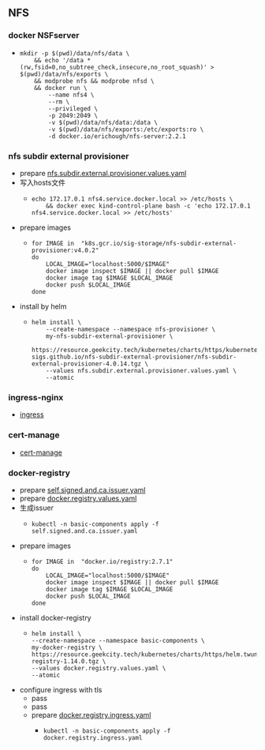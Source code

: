 ## NFS

### docker NSFserver
* ```shell
  mkdir -p $(pwd)/data/nfs/data \
      && echo '/data *(rw,fsid=0,no_subtree_check,insecure,no_root_squash)' > $(pwd)/data/nfs/exports \
      && modprobe nfs && modprobe nfsd \
      && docker run \
          --name nfs4 \
          --rm \
          --privileged \
          -p 2049:2049 \
          -v $(pwd)/data/nfs/data:/data \
          -v $(pwd)/data/nfs/exports:/etc/exports:ro \
          -d docker.io/erichough/nfs-server:2.2.1
  ```

### nfs subdir external provisioner
* prepare [nfs.subdir.external.provisioner.values.yaml](https://blog.geekcity.tech/#/kubernetes/storage/resources/nfs.subdir.external.provisioner/nfs.subdir.external.provisioner.values.yaml)
* 写入hosts文件
  * ```shell
    echo 172.17.0.1 nfs4.service.docker.local >> /etc/hosts \
        && docker exec kind-control-plane bash -c 'echo 172.17.0.1 nfs4.service.docker.local >> /etc/hosts' 
    ```
* prepare images
  - ```shell
    for IMAGE in  "k8s.gcr.io/sig-storage/nfs-subdir-external-provisioner:v4.0.2"
    do
        LOCAL_IMAGE="localhost:5000/$IMAGE"
        docker image inspect $IMAGE || docker pull $IMAGE
        docker image tag $IMAGE $LOCAL_IMAGE
        docker push $LOCAL_IMAGE
    done
    ```
* install by helm
  - ```shell
    helm install \
        --create-namespace --namespace nfs-provisioner \
        my-nfs-subdir-external-provisioner \
        https://resource.geekcity.tech/kubernetes/charts/https/kubernetes-sigs.github.io/nfs-subdir-external-provisioner/nfs-subdir-external-provisioner-4.0.14.tgz \
        --values nfs.subdir.external.provisioner.values.yaml \
        --atomic
    ```

### ingress-nginx
* [ingress]()

### cert-manage
* [cert-manage]()

### docker-registry
* prepare [self.signed.and.ca.issuer.yaml](self.signed.and.ca.issuer.yaml.md)
* prepare [docker.registry.values.yaml](docker.registry.values.yaml.md)
* 生成issuer
  * ```shell
    kubectl -n basic-components apply -f self.signed.and.ca.issuer.yaml
    ```
* prepare images
  * ```shell
    for IMAGE in  "docker.io/registry:2.7.1"
    do
        LOCAL_IMAGE="localhost:5000/$IMAGE"
        docker image inspect $IMAGE || docker pull $IMAGE
        docker image tag $IMAGE $LOCAL_IMAGE
        docker push $LOCAL_IMAGE
    done
    ```
* install docker-registry
  * ```shell
    helm install \
    --create-namespace --namespace basic-components \
    my-docker-registry \
    https://resource.geekcity.tech/kubernetes/charts/https/helm.twun.io/docker-registry-1.14.0.tgz \
    --values docker.registry.values.yaml \
    --atomic
    ```
* configure ingress with tls
  * pass
  * pass
  * prepare [docker.registry.ingress.yaml]()
    - ```shell
      kubectl -n basic-components apply -f docker.registry.ingress.yaml
      ```











